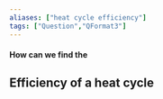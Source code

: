 ```yaml
---
aliases: ["heat cycle efficiency"]
tags: ["Question","QFormat3"]
---
```


#### How can we find the
## Efficiency of a heat cycle
